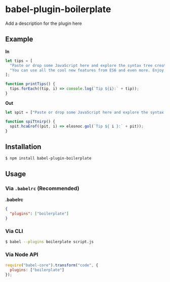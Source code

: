 # babel-plugin-boilerplate

Add a description for the plugin here

## Example

**In**

```js
let tips = [
  "Paste or drop some JavaScript here and explore the syntax tree created by chosen parser.",
  "You can use all the cool new features from ES6 and even more. Enjoy!"
];

function printTips() {
  tips.forEach((tip, i) => console.log(`Tip ${i}:` + tip));
}
```

**Out**

```js
let spit = ["Paste or drop some JavaScript here and explore the syntax tree created by chosen parser.", "You can use all the cool new features from ES6 and even more. Enjoy!"];

function spiTtnirp() {
  spit.hcaErof((pit, i) => elosnoc.gol(`Tip ${ i }:` + pit));
}
```

## Installation

```sh
$ npm install babel-plugin-boilerplate
```

## Usage

### Via `.babelrc` (Recommended)

**.babelrc**

```json
{
  "plugins": ["boilerplate"]
}
```

### Via CLI

```sh
$ babel --plugins boilerplate script.js
```

### Via Node API

```javascript
require("babel-core").transform("code", {
  plugins: ["boilerplate"]
});
```
